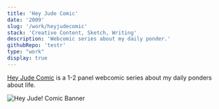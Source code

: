 ```yaml
---
title: 'Hey Jude Comic'
date: '2009'
slug: '/work/heyjudecomic'
stack: 'Creative Content, Sketch, Writing'
description: 'Webcomic series about my daily ponder.'
githubRepo: 'testr'
type: "work"  
display: true
---
```



[Hey Jude Comic](https://www.heyjudecomic.com) is a 1-2 panel webcomic series about my daily ponders about life. 


![Hey Jude! Comic Banner](https://64.media.tumblr.com/1467c28ec4c4f411ea5db668e5275e65/26039d898306248c-9e/s640x960/d2ea873afbb4f2344134e7bb1f462432df0bbec9.pnj)
